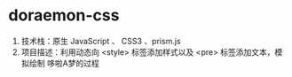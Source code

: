 # doraemon-css
1. 技术栈：原生 JavaScript 、 CSS3 、prism.js
2. 项目描述：利用动态向 \<style\> 标签添加样式以及 \<pre\> 标签添加文本，模拟绘制
哆啦A梦的过程
